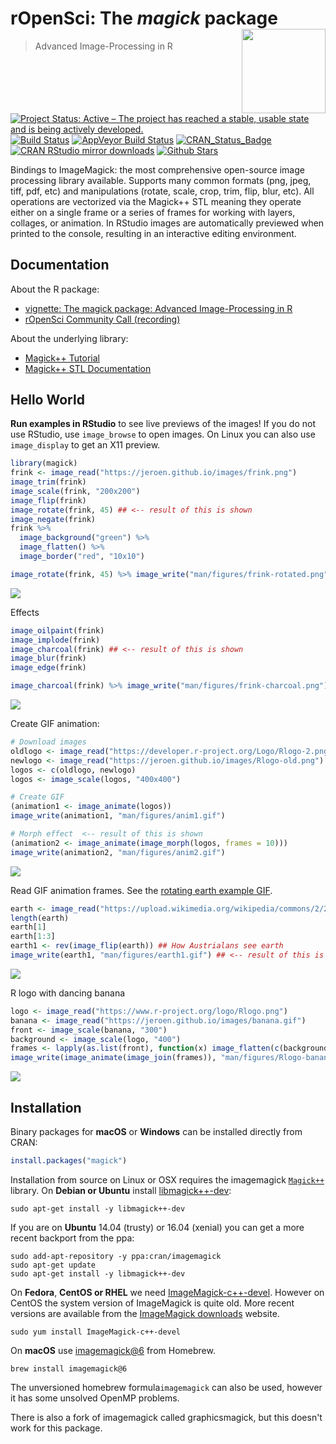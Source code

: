 # rOpenSci: The *magick* package <img src="hexlogo.png" align="right" height="134.5" />

> Advanced Image-Processing in R

[![Project Status: Active – The project has reached a stable, usable state and is being actively developed.](http://www.repostatus.org/badges/latest/active.svg)](http://www.repostatus.org/#active)
[![Build Status](https://travis-ci.org/ropensci/magick.svg?branch=master)](https://travis-ci.org/ropensci/magick)
[![AppVeyor Build Status](https://ci.appveyor.com/api/projects/status/github/ropensci/magick?branch=master&svg=true)](https://ci.appveyor.com/project/jeroen/magick)
[![CRAN_Status_Badge](http://www.r-pkg.org/badges/version/magick)](https://cran.r-project.org/package=magick)
[![CRAN RStudio mirror downloads](http://cranlogs.r-pkg.org/badges/magick)](https://cran.r-project.org/package=magick)
[![Github Stars](https://img.shields.io/github/stars/ropensci/magick.svg?style=social&label=Github)](https://github.com/ropensci/magick)

Bindings to ImageMagick: the most comprehensive open-source image
processing library available. Supports many common formats (png, jpeg, tiff,
pdf, etc) and manipulations (rotate, scale, crop, trim, flip, blur, etc).
All operations are vectorized via the Magick++ STL meaning they operate either
on a single frame or a series of frames for working with layers, collages,
or animation. In RStudio images are automatically previewed when printed to
the console, resulting in an interactive editing environment.

## Documentation

About the R package:

  - [vignette: 	The magick package: Advanced Image-Processing in R](https://cran.r-project.org/web/packages/magick/vignettes/intro.html)
  - [rOpenSci Community Call (recording)](https://vimeo.com/channels/rocommunitycalls/180799058)

About the underlying library:

 - [Magick++ Tutorial](https://www.imagemagick.org/Magick++/tutorial/Magick++_tutorial.pdf)
 - [Magick++ STL Documentation](https://www.imagemagick.org/Magick++/STL.html)

## Hello World

**Run examples in RStudio** to see live previews of the images! If you do not use RStudio, use `image_browse` to open images. On Linux you can also use `image_display` to get an X11 preview.

```r
library(magick)
frink <- image_read("https://jeroen.github.io/images/frink.png")
image_trim(frink)
image_scale(frink, "200x200")
image_flip(frink)
image_rotate(frink, 45) ## <-- result of this is shown
image_negate(frink)
frink %>% 
  image_background("green") %>% 
  image_flatten() %>%
  image_border("red", "10x10")
```

```r
image_rotate(frink, 45) %>% image_write("man/figures/frink-rotated.png")
```

![](man/figures/frink-rotated.png)

Effects

```r
image_oilpaint(frink)
image_implode(frink)
image_charcoal(frink) ## <-- result of this is shown
image_blur(frink)
image_edge(frink)
```

```r
image_charcoal(frink) %>% image_write("man/figures/frink-charcoal.png")
```

![](man/figures/frink-charcoal.png)

Create GIF animation:

```r
# Download images
oldlogo <- image_read("https://developer.r-project.org/Logo/Rlogo-2.png")
newlogo <- image_read("https://jeroen.github.io/images/Rlogo-old.png")
logos <- c(oldlogo, newlogo)
logos <- image_scale(logos, "400x400")

# Create GIF
(animation1 <- image_animate(logos))
image_write(animation1, "man/figures/anim1.gif")

# Morph effect  <-- result of this is shown
(animation2 <- image_animate(image_morph(logos, frames = 10)))
image_write(animation2, "man/figures/anim2.gif")
```

![](man/figures/anim2.gif)

Read GIF animation frames. See the [rotating earth example GIF](https://upload.wikimedia.org/wikipedia/commons/2/2c/Rotating_earth_%28large%29.gif).

```r
earth <- image_read("https://upload.wikimedia.org/wikipedia/commons/2/2c/Rotating_earth_%28large%29.gif")
length(earth)
earth[1]
earth[1:3]
earth1 <- rev(image_flip(earth)) ## How Austrialans see earth
image_write(earth1, "man/figures/earth1.gif") ## <-- result of this is shown
```

![](man/figures/earth1.gif)

R logo with dancing banana

```r
logo <- image_read("https://www.r-project.org/logo/Rlogo.png")
banana <- image_read("https://jeroen.github.io/images/banana.gif")
front <- image_scale(banana, "300")
background <- image_scale(logo, "400")
frames <- lapply(as.list(front), function(x) image_flatten(c(background, x)))
image_write(image_animate(image_join(frames)), "man/figures/Rlogo-banana.gif")
```

![](man/figures/Rlogo-banana.gif)

## Installation

Binary packages for __macOS__ or __Windows__ can be installed directly from CRAN:

```r
install.packages("magick")
```

Installation from source on Linux or OSX requires the imagemagick [`Magick++`](https://www.imagemagick.org/Magick++/Documentation.html) library. On __Debian or Ubuntu__ install [libmagick++-dev](https://packages.debian.org/testing/libmagick++-dev):

```
sudo apt-get install -y libmagick++-dev
```

If you are on __Ubuntu__ 14.04 (trusty) or 16.04 (xenial) you can get a more recent backport from the ppa:

```
sudo add-apt-repository -y ppa:cran/imagemagick
sudo apt-get update
sudo apt-get install -y libmagick++-dev 
```

On __Fedora__,  __CentOS or RHEL__ we need [ImageMagick-c++-devel](https://apps.fedoraproject.org/packages/ImageMagick-c++-devel). However on CentOS the system version of ImageMagick is quite old. More recent versions are available from the [ImageMagick downloads](https://www.imagemagick.org/download/linux/CentOS/x86_64/) website.

```
sudo yum install ImageMagick-c++-devel
````

On __macOS__ use [imagemagick@6](https://github.com/Homebrew/homebrew-core/blob/master/Formula/imagemagick@6.rb) from Homebrew.

```
brew install imagemagick@6
```

The unversioned homebrew formula`imagemagick` can also be used, however it has some unsolved OpenMP problems. 

There is also a fork of imagemagick called graphicsmagick, but this doesn't work for this package.

